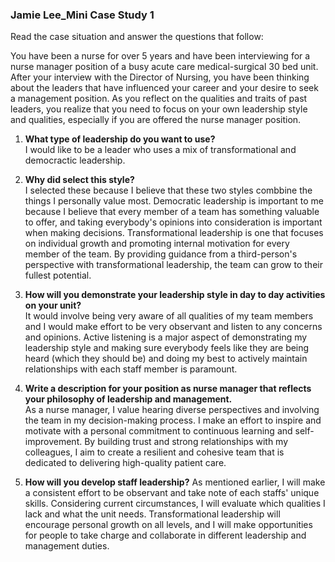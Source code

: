 ### Jamie Lee_Mini Case Study 1
Read the case situation and answer the questions that follow:  

You have been a nurse for over 5 years and have been interviewing for a nurse manager position of a busy acute care medical-surgical 30 bed unit. After your interview with the Director of Nursing, you have been thinking about the leaders that have influenced your career and your desire to seek a management position. As you reflect on the qualities and traits of past leaders, you realize that you need to focus on your own leadership style and qualities, especially if you are offered the nurse manager position.  

1. **What type of leadership do you want to use?**  
		I would like to be a leader who uses a mix of transformational and democractic leadership. 

2. **Why did select this style?**  
		I selected these because I believe that these two styles combbine the things I personally value most. Democratic leadership is important to me because I believe that every member of a team has something valuable to offer, and taking everybody's opinions into consideration is important when making decisions. Transformational leadership is one that focuses on individual growth and promoting internal motivation for every member of the team. By providing guidance from a third-person's perspective with transformational leadership, the team can grow to their fullest potential. 

3. **How will you demonstrate your leadership style in day to day activities on your unit?**  
		It would involve being very aware of all qualities of my team members and I would make effort to be very observant and listen to any concerns and opinions. Active listening is a major aspect of demonstrating my leadership style and making sure everybody feels like they are being heard (which they should be) and doing my best to actively maintain relationships with each staff member is paramount. 

4. **Write a description for your position as nurse manager that reflects your philosophy of leadership and management.**  
		As a nurse manager, I value hearing diverse perspectives and involving the team in my decision-making process. I make an effort to inspire and motivate with a personal commitment to continuous learning and self-improvement. By building trust and strong relationships with my colleagues, I aim to create a resilient and cohesive team that is dedicated to delivering high-quality patient care. 

5. **How will you develop staff leadership?**
		As mentioned earlier, I will make a consistent effort to be observant and take note of each staffs' unique skills. Considering current circumstances, I will evaluate which qualities I lack and what the unit needs. Transformational leadership will encourage personal growth on all levels, and I will make opportunities for people to take charge and collaborate in different leadership and management duties. 

